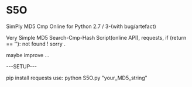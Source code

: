 # S5O
SimPly MD5 Cmp Online for Python 2.7 / 3-(with bug/artefact)

Very Simple MD5 Search-Cmp-Hash Script(online API), requests,
if (return == ''): not found ! sorry .

maybe improve ...


---SETUP---

pip install requests
use: python S5O.py "your_MD5_string"
